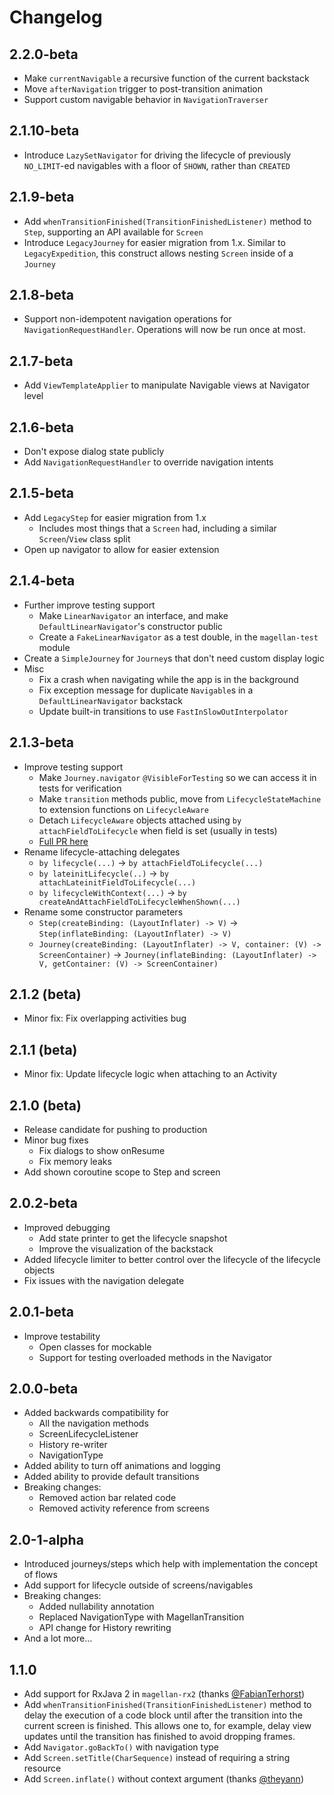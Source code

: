 # Changelog

## 2.2.0-beta
- Make `currentNavigable` a recursive function of the current backstack
- Move `afterNavigation` trigger to post-transition animation
- Support custom navigable behavior in `NavigationTraverser`

## 2.1.10-beta
- Introduce `LazySetNavigator` for driving the lifecycle of previously `NO_LIMIT`-ed navigables with a floor of `SHOWN`, rather than `CREATED` 

## 2.1.9-beta
- Add `whenTransitionFinished(TransitionFinishedListener)` method to `Step`, supporting an API available for `Screen`
- Introduce `LegacyJourney` for easier migration from 1.x. Similar to `LegacyExpedition`, this construct allows nesting
  `Screen` inside of a `Journey`

## 2.1.8-beta
- Support non-idempotent navigation operations for `NavigationRequestHandler`. Operations will now be run once at most.

## 2.1.7-beta
- Add `ViewTemplateApplier` to manipulate Navigable views at Navigator level

## 2.1.6-beta
- Don't expose dialog state publicly
- Add `NavigationRequestHandler` to override navigation intents

## 2.1.5-beta
  - Add `LegacyStep` for easier migration from 1.x
    - Includes most things that a `Screen` had, including a similar `Screen`/`View` class split
  - Open up navigator to allow for easier extension

## 2.1.4-beta
  - Further improve testing support
    - Make `LinearNavigator` an interface, and make `DefaultLinearNavigator`'s constructor public
    - Create a `FakeLinearNavigator` as a test double, in the `magellan-test` module
  - Create a `SimpleJourney` for `Journey`s that don't need custom display logic
  - Misc
    - Fix a crash when navigating while the app is in the background
    - Fix exception message for duplicate `Navigable`s in a `DefaultLinearNavigator` backstack
    - Update built-in transitions to use `FastInSlowOutInterpolator`

## 2.1.3-beta
  - Improve testing support
    - Make `Journey.navigator` `@VisibleForTesting` so we can access it in tests for verification
    - Make `transition` methods public, move from `LifecycleStateMachine` to extension functions on `LifecycleAware`
    - Detach `LifecycleAware` objects attached using `by attachFieldToLifecycle` when field is set (usually in tests)
    - [Full PR here](https://github.com/wealthfront/magellan/pull/204)
  - Rename lifecycle-attaching delegates
    - `by lifecycle(...)` -> `by attachFieldToLifecycle(...)`
    - `by lateinitLifecycle(..)` -> `by attachLateinitFieldToLifecycle(...)`
    - `by lifecycleWithContext(...)` -> `by createAndAttachFieldToLifecycleWhenShown(...)`
  - Rename some constructor parameters
    - `Step(createBinding: (LayoutInflater) -> V)` -> `Step(inflateBinding: (LayoutInflater) -> V)`
    - `Journey(createBinding: (LayoutInflater) -> V, container: (V) -> ScreenContainer)` -> `Journey(inflateBinding: (LayoutInflater) -> V, getContainer: (V) -> ScreenContainer)`

## 2.1.2 (beta)
  - Minor fix: Fix overlapping activities bug

## 2.1.1 (beta)
  - Minor fix: Update lifecycle logic when attaching to an Activity

## 2.1.0 (beta)
  - Release candidate for pushing to production
  - Minor bug fixes
    - Fix dialogs to show onResume
    - Fix memory leaks
  - Add shown coroutine scope to Step and screen

## 2.0.2-beta
  - Improved debugging
    - Add state printer to get the lifecycle snapshot
    - Improve the visualization of the backstack
  - Added lifecycle limiter to better control over the lifecycle of the lifecycle objects
  - Fix issues with the navigation delegate

## 2.0.1-beta
  - Improve testability
    - Open classes for mockable
    - Support for testing overloaded methods in the Navigator 

## 2.0.0-beta
  - Added backwards compatibility for
    - All the navigation methods
    - ScreenLifecycleListener
    - History re-writer
    - NavigationType
  - Added ability to turn off animations and logging
  - Added ability to provide default transitions
  - Breaking changes:
    - Removed action bar related code
    - Removed activity reference from screens

## 2.0-1-alpha
  - Introduced journeys/steps which help with implementation the concept of flows
  - Add support for lifecycle outside of screens/navigables
  - Breaking changes:
    - Added nullability annotation
    - Replaced NavigationType with MagellanTransition
    - API change for History rewriting
  - And a lot more...

## 1.1.0
  - Add support for RxJava 2 in `magellan-rx2` (thanks [@FabianTerhorst](https://github.com/FabianTerhorst))
  - Add `whenTransitionFinished(TransitionFinishedListener)` method to delay the execution of a code block until after
  the transition into the current screen is finished. This allows one to, for example, delay view updates until the
  transition has finished to avoid dropping frames.
  - Add `Navigator.goBackTo()` with navigation type
  - Add `Screen.setTitle(CharSequence)` instead of requiring a string resource
  - Add `Screen.inflate()` without context argument (thanks [@theyann](https://github.com/theyann))
